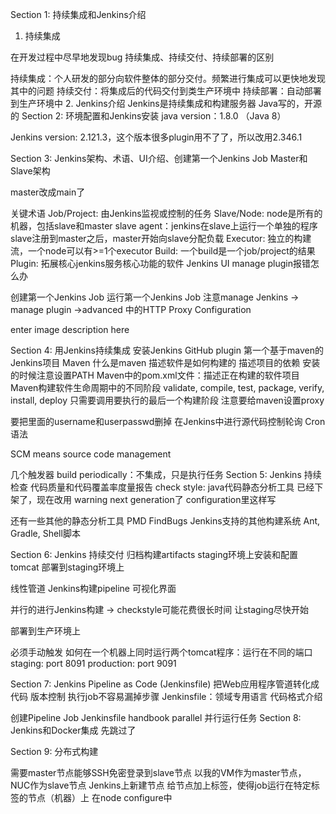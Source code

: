 Section 1: 持续集成和Jenkins介绍
1. 持续集成

在开发过程中尽早地发现bug
持续集成、持续交付、持续部署的区别

持续集成：个人研发的部分向软件整体的部分交付。频繁进行集成可以更快地发现其中的问题
持续交付：将集成后的代码交付到类生产环境中
持续部署：自动部署到生产环境中
2. Jenkins介绍
Jenkins是持续集成和构建服务器
Java写的，开源的
Section 2: 环境配置和Jenkins安装
java version：1.8.0 （Java 8）

Jenkins version: 2.121.3，这个版本很多plugin用不了了，所以改用2.346.1



Section 3: Jenkins架构、术语、UI介绍、创建第一个Jenkins Job
Master和Slave架构


master改成main了

关键术语
Job/Project: 由Jenkins监视或控制的任务
Slave/Node: node是所有的机器，包括slave和master
slave agent：jenkins在slave上运行一个单独的程序
slave注册到master之后，master开始向slave分配负载
Executor: 独立的构建流，一个node可以有>=1个executor
Build: 一个build是一个job/project的结果
Plugin: 拓展核心jenkins服务核心功能的软件
Jenkins UI
manage plugin报错怎么办

创建第一个Jenkins Job
运行第一个Jenkins Job
注意manage Jenkins -> manage plugin →advanced 中的HTTP Proxy Configuration

enter image description here

Section 4: 用Jenkins持续集成
安装Jenkins GitHub plugin
第一个基于maven的Jenkins项目
Maven
什么是maven
描述软件是如何构建的
描述项目的依赖
安装的时候注意设置PATH
Maven中的pom.xml文件：描述正在构建的软件项目
Maven构建软件生命周期中的不同阶段
validate, compile, test, package, verify, install, deploy
只需要调用要执行的最后一个构建阶段
注意要给maven设置proxy

要把里面的username和userpasswd删掉
在Jenkins中进行源代码控制轮询
Cron语法


SCM means source code management

几个触发器
build periodically：不集成，只是执行任务
Section 5: Jenkins 持续检查
代码质量和代码覆盖率度量报告
check style: java代码静态分析工具
已经下架了，现在改用 warning next generation了
configuration里这样写

还有一些其他的静态分析工具
PMD
FindBugs
Jenkins支持的其他构建系统
Ant, Gradle, Shell脚本

Section 6: Jenkins 持续交付
归档构建artifacts
staging环境上安装和配置tomcat
部署到staging环境上

线性管道
Jenkins构建pipeline
可视化界面

并行的进行Jenkins构建
->
checkstyle可能花费很长时间
让staging尽快开始

部署到生产环境上

必须手动触发
如何在一个机器上同时运行两个tomcat程序：运行在不同的端口
staging: port 8091
production: port 9091

Section 7: Jenkins Pipeline as Code (Jenkinsfile)
把Web应用程序管道转化成代码
版本控制
执行job不容易漏掉步骤
Jenkinsfile：领域专用语言
代码格式介绍

创建Pipeline Job
Jenkinsfile handbook
parallel 并行运行任务
Section 8: Jenkins和Docker集成
先跳过了

Section 9: 分布式构建


需要master节点能够SSH免密登录到slave节点
以我的VM作为master节点，NUC作为slave节点
Jenkins上新建节点
给节点加上标签，使得job运行在特定标签的节点（机器）上
在node configure中


